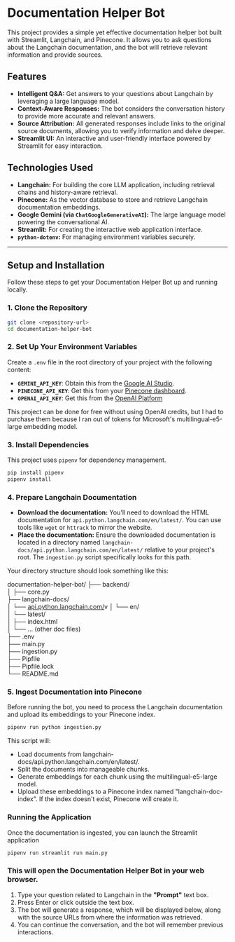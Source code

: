 # Documentation Helper Bot

This project provides a simple yet effective documentation helper bot built with Streamlit, Langchain, and Pinecone. It allows you to ask questions about the Langchain documentation, and the bot will retrieve relevant information and provide sources.

## Features

- **Intelligent Q&A:** Get answers to your questions about Langchain by leveraging a large language model.
- **Context-Aware Responses:** The bot considers the conversation history to provide more accurate and relevant answers.
- **Source Attribution:** All generated responses include links to the original source documents, allowing you to verify information and delve deeper.
- **Streamlit UI:** An interactive and user-friendly interface powered by Streamlit for easy interaction.

## Technologies Used

- **Langchain:** For building the core LLM application, including retrieval chains and history-aware retrieval.
- **Pinecone:** As the vector database to store and retrieve Langchain documentation embeddings.
- **Google Gemini (via `ChatGoogleGenerativeAI`):** The large language model powering the conversational AI.
- **Streamlit:** For creating the interactive web application interface.
- **`python-dotenv`:** For managing environment variables securely.

---

## Setup and Installation

Follow these steps to get your Documentation Helper Bot up and running locally.

### 1. Clone the Repository

```bash
git clone <repository-url>
cd documentation-helper-bot
```

### 2. Set Up Your Environment Variables

Create a `.env` file in the root directory of your project with the following content:

- **`GEMINI_API_KEY`**: Obtain this from the [Google AI Studio](https://aistudio.google.com/apikey).
- **`PINECONE_API_KEY`**: Get this from your [Pinecone dashboard](https://pinecone.io).
- **`OPENAI_API_KEY`**: Get this from the [OpenAI Platform](https://platform.openai.com/api-keys)

This project can be done for free without using OpenAI credits, but I had to purchase them because I ran out of tokens for Microsoft's multilingual-e5-large embedding model.

### 3. Install Dependencies

This project uses `pipenv` for dependency management.

```bash
pip install pipenv
pipenv install
```

### 4. Prepare Langchain Documentation

- **Download the documentation:** You'll need to download the HTML documentation for `api.python.langchain.com/en/latest/`. You can use tools like `wget` or `httrack` to mirror the website.
- **Place the documentation:** Ensure the downloaded documentation is located in a directory named `langchain-docs/api.python.langchain.com/en/latest/` relative to your project's root. The `ingestion.py` script specifically looks for this path.

Your directory structure should look something like this:

documentation-helper-bot/
├── backend/<br>
│ ├── core.py<br>
├── langchain-docs/<br>
│ └── [api.python.langchain.com/](https://api.python.langchain.com/)v
│ └── en/<br>
│ └── latest/<br>
│ ├── index.html<br>
│ └── ... (other doc files)<br>
├── .env<br>
├── main.py<br>
├── ingestion.py<br>
├── Pipfile<br>
├── Pipfile.lock<br>
└── README.md<br>

### 5. Ingest Documentation into Pinecone

Before running the bot, you need to process the Langchain documentation and upload its embeddings to your Pinecone index.

```bash
pipenv run python ingestion.py
```

This script will:

- Load documents from langchain-docs/api.python.langchain.com/en/latest/.
- Split the documents into manageable chunks.
- Generate embeddings for each chunk using the multilingual-e5-large model.
- Upload these embeddings to a Pinecone index named "langchain-doc-index". If the index doesn't exist, Pinecone will create it.

### Running the Application

Once the documentation is ingested, you can launch the Streamlit application

```bash
pipenv run streamlit run main.py
```

### This will open the Documentation Helper Bot in your web browser.

1.  Type your question related to Langchain in the **"Prompt"** text box.
2.  Press Enter or click outside the text box.
3.  The bot will generate a response, which will be displayed below, along with the source URLs from where the information was retrieved.
4.  You can continue the conversation, and the bot will remember previous interactions.

